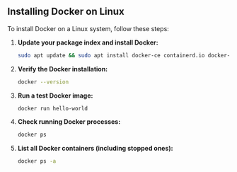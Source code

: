 
## Installing Docker on Linux

To install Docker on a Linux system, follow these steps:

1. **Update your package index and install Docker:**
    ```sh
    sudo apt update && sudo apt install docker-ce containerd.io docker-ce-cli
    ```

2. **Verify the Docker installation:**
    ```sh
    docker --version
    ```

3. **Run a test Docker image:**
    ```sh
    docker run hello-world
    ```

4. **Check running Docker processes:**
    ```sh
    docker ps
    ```

5. **List all Docker containers (including stopped ones):**
    ```sh
    docker ps -a
    ```
